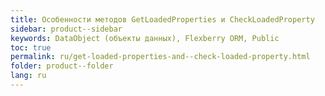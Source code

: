 ```yaml
---
title: Особенности методов GetLoadedProperties и CheckLoadedProperty
sidebar: product--sidebar
keywords: DataObject (объекты данных), Flexberry ORM, Public
toc: true
permalink: ru/get-loaded-properties-and--check-loaded-property.html
folder: product--folder
lang: ru
---
```


